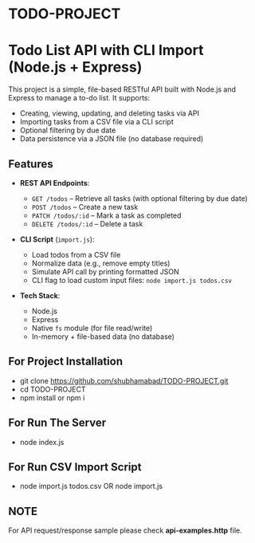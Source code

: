 # TODO-PROJECT
# Todo List API with CLI Import (Node.js + Express)

This project is a simple, file-based RESTful API built with Node.js and Express to manage a to-do list. It supports:

- Creating, viewing, updating, and deleting tasks via API
- Importing tasks from a CSV file via a CLI script
- Optional filtering by due date
- Data persistence via a JSON file (no database required)

## Features

- **REST API Endpoints**:
  - `GET /todos` – Retrieve all tasks (with optional filtering by due date)
  - `POST /todos` – Create a new task
  - `PATCH /todos/:id` – Mark a task as completed
  - `DELETE /todos/:id` – Delete a task

- **CLI Script** (`import.js`):
  - Load todos from a CSV file
  - Normalize data (e.g., remove empty titles)
  - Simulate API call by printing formatted JSON
  - CLI flag to load custom input files: `node import.js todos.csv`

- **Tech Stack**:
  - Node.js
  - Express
  - Native `fs` module (for file read/write)
  - In-memory + file-based data (no database)

## For Project Installation

- git clone https://github.com/shubhamabad/TODO-PROJECT.git
- cd TODO-PROJECT
- npm install or npm i

## For Run The Server

- node index.js

## For Run CSV Import Script
- node import.js todos.csv OR node import.js

## NOTE ##
For API request/response sample please check **api-examples.http** file.

